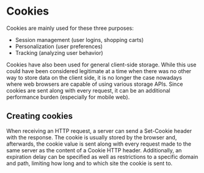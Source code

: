 # Cookies

Cookies are mainly used for these three purposes:
- Session management (user logins, shopping carts)
- Personalization (user preferences)
- Tracking (analyzing user behavior)

Cookies have also been used for general client-side storage. While this use could have been considered legitimate at a time when there was no other way to store data on the client side, it is no longer the case nowadays where web browsers are capable of using various storage APIs. Since cookies are sent along with every request, it can be an additional performance burden (especially for mobile web).

## Creating cookies
When receiving an HTTP request, a server can send a Set-Cookie header with the response. The cookie is usually stored by the browser and, afterwards, the cookie value is sent along with every request made to the same server as the content of a Cookie HTTP header. Additionally, an expiration delay can be specified as well as restrictions to a specific domain and path, limiting how long and to which site the cookie is sent to.
